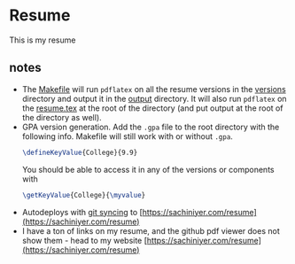 # Resume
This is my resume

## notes
  - The [Makefile](./Makefile) will run `pdflatex` on all the resume versions in the [versions](./versions) directory and output it in the [output](./output) directory. It will also run `pdflatex` on the [resume.tex](./resume.tex) at the root of the directory (and put output at the root of the directory as well). 
  - GPA version generation. Add the `.gpa` file to the root directory with the following info. Makefile will still work with or without `.gpa`.
    ```tex
    \defineKeyValue{College}{9.9}
    ```
    You should be able to access it in any of the versions or components with
    ```tex
    \getKeyValue{College}{\myvalue}
    ```
 - Autodeploys with [git syncing](https://github.com/sachiniyer/git-openresty) to [https://sachiniyer.com/resume](https://sachiniyer.com/resume)
 - I have a ton of links on my resume, and the github pdf viewer does not show them - head to my website [https://sachiniyer.com/resume](https://sachiniyer.com/resume)
